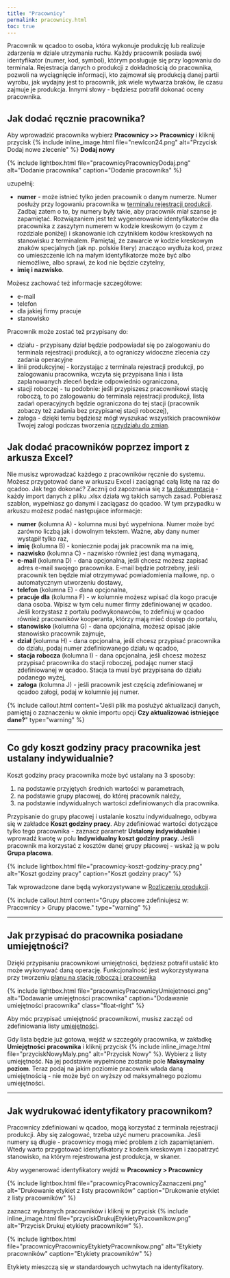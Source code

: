 ```yaml
---
title: "Pracownicy"
permalink: pracownicy.html
toc: true
---
```

Pracownik w qcadoo to osoba, która wykonuje produkcję lub realizuje zdarzenia w dziale utrzymania ruchu. Każdy pracownik posiada swój identyfikator (numer, kod, symbol), którym posługuje się przy logowaniu do terminala. Rejestracja danych o produkcji z dokładnością do pracownika, pozwoli na wyciągnięcie informacji, kto zajmował się produkcją danej partii wyrobu, jak wydajny jest to pracownik, jak wiele wytwarza braków, ile czasu zajmuje je produkcja. Innymi słowy - będziesz potrafił dokonać oceny pracownika.

## Jak dodać ręcznie pracownika?

Aby wprowadzić pracownika wybierz **Pracownicy >> Pracownicy** i kliknij przycisk {% include inline_image.html file="newIcon24.png" alt="Przycisk Dodaj nowe zlecenie" %} **Dodaj nowy**
  
{% include lightbox.html file="pracownicyPracownicyDodaj.png" alt="Dodanie pracownika" caption="Dodanie pracownika" %} 

uzupełnij:
- **numer** - może istnieć tylko jeden pracownik o danym numerze. Numer posłuży przy logowaniu pracownika w [terminalu rejestracji produkcji](/terminal). Zadbaj zatem o to, by numery były takie, aby pracownik miał szanse je zapamiętać. Rozwiązaniem jest też wygenerowanie identyfikatorów dla pracownika z zaszytym numerem w kodzie kreskowym (o czym z rozdziale poniżej) i skanowanie ich czytnikiem kodów kreskowych na stanowisku z terminalem. Pamiętaj, że zawarcie w kodzie kreskowym znaków specjalnych (jak np. polskie litery) znacząco wydłuża kod, przez co umieszczenie ich na małym identyfikatorze może być albo niemożliwe, albo sprawi, że kod nie będzie czytelny,
- **imię i nazwisko**.

Możesz zachować też informacje szczegółowe:
- e-mail
- telefon
- dla jakiej firmy pracuje
- stanowisko

Pracownik może zostać też przypisany do:
- działu - przypisany dział będzie podpowiadał się po zalogowaniu do terminala rejestracji produkcji, a to ograniczy widoczne zlecenia czy zadania operacyjne
- linii produkcyjnej - korzystając z terminala rejestracji produkcji, po zalogowaniu pracownika, wczyta się przypisana linia i lista zaplanowanych zleceń będzie odpowiednio ograniczona,
- stacji roboczej - tu podobnie: jeśli przypiszesz pracownikowi stację roboczą, to po zalogowaniu do terminala rejestracji produkcji, lista zadań operacyjnych będzie ograniczona do tej stacji (pracownik zobaczy też zadania bez przypisanej stacji roboczej),
- załoga - dzięki temu będziesz mógł wyszukać wszystkich pracowników Twojej załogi podczas tworzenia [przydziału do zmian](/przydzial-do-zmian).

## Jak dodać pracowników poprzez import z arkusza Excel?

Nie musisz wprowadzać każdego z pracowników ręcznie do systemu. Możesz przygotować dane w arkuszu Excel i zaciągnąć całą listę na raz do qcadoo. Jak tego dokonać? Zacznij od zapoznania się z [tą dokumentacją](/import-z-excel) - każdy import danych z pliku .xlsx działa wg takich samych zasad. Pobierasz szablon, wypełniasz go danymi i zaciągasz do qcadoo. W tym przypadku w arkuszu możesz podać następujace informacje:

- **numer** (kolumna A) - kolumna musi być wypełniona. Numer może być zarówno liczbą jak i dowolnym tekstem. Ważne, aby dany numer wystąpił tylko raz,
- **imię** (kolumna B) - koniecznie podaj jak pracownik ma na imię,
- **nazwisko** (kolumna C) - nazwisko również jest daną wymaganą,
- **e-mail** (kolumna D) - dana opcjonalna, jeśli chcesz możesz zapisać adres e-mail swojego pracownika. E-mail będzie potrzebny, jeśli pracownik ten będzie miał otrzymywać powiadomienia mailowe, np. o automatycznym utworzeniu dostawy,
- **telefon** (kolumna E) - dana opcjonalna,
- **pracuje dla** (kolumna F) - w kolumnie możesz wpisać dla kogo pracuje dana osoba. Wpisz w tym celu numer firmy zdefiniowanej w qcadoo. Jeśli korzystasz z portalu podwykonawców, to zdefiniuj w qcadoo również pracowników kooperanta, którzy mają mieć dostęp do portalu,
- **stanowisko** (kolumna G) - dana opcjonalna, możesz opisać jakie stanowisko pracownik zajmuje,
- **dział** (kolumna H) - dana opcjonalna, jeśli chcesz przypisać pracownika do działu, podaj numer zdefiniowanego działu w qcadoo,
- **stacja robocza** (kolumna I) - dana opcjonalna, jeśli chcesz możesz przypisać pracownika do stacji roboczej, podając numer stacji zdefiniowanej w qcadoo. Stacja ta musi być przypisana do działu podanego wyżej,
- **załoga** (kolumna J) - jeśli pracownik jest częścią zdefiniowanej w qcadoo załogi, podaj w kolumnie jej numer.

{% include callout.html content="Jeśli plik ma posłużyć aktualizacji danych, pamiętaj o zaznaczeniu w oknie importu opcji **Czy aktualizować istniejące dane?**" type="warning" %}

---

## Co gdy koszt godziny pracy pracownika jest ustalany indywidualnie?

Koszt godziny pracy pracownika może być ustalany na 3 sposoby:
1. na podstawie przyjętych średnich wartości w parametrach,
2. na podstawie grupy płacowej, do której pracownik należy,
3. na podstawie indywidualnych wartości zdefiniowanych dla pracownika.

Przypisanie do grupy płacowej i ustalanie kosztu indywidualnego, odbywa się w zakładce **Koszt godziny pracy**. Aby zdefiniować wartości dotyczące tylko tego pracownika - zaznacz parametr **Ustalony indywidualnie** i wprowadź kwotę w polu **Indywidualny koszt godziny pracy**. Jeśli pracownik ma korzystać z kosztów danej grupy płacowej - wskaż ją w polu **Grupa płacowa**.

{% include lightbox.html file="pracownicy-koszt-godziny-pracy.png" alt="Koszt godziny pracy" caption="Koszt godziny pracy" %}  

Tak wprowadzone dane będą wykorzystywane w [Rozliczeniu produkcji](/rozliczenie-produkcji). 

{% include callout.html content="Grupy płacowe zdefiniujesz w: Pracownicy > Grupy płacowe." type="warning" %}

---

## Jak przypisać do pracownika posiadane umiejętności?

Dzięki przypisaniu pracownikowi umiejętności, będziesz potrafił ustalić kto może wykonywać daną operację. Funkcjonalność jest wykorzystywana przy tworzeniu [planu na stację roboczą i pracownika](/plan-na-stacje-robocza-i-pracownika)

{% include lightbox.html file="pracownicyPracownicyUmiejetnosci.png" alt="Dodawanie umiejętności pracownika" caption="Dodawanie umiejętności pracownika" class="float-right" %}

Aby móc przypisać umiejętność pracownikowi, musisz zacząć od zdefiniowania listy [umiejętności](/umiejetnosci). 

Gdy lista będzie już gotowa, wejdź w szczegóły pracownika, w zakładkę **Umiejętności pracownika** i kliknij przycisk {% include inline_image.html file="przyciskNowyMaly.png" alt="Przycisk Nowy" %}. Wybierz z listy umiejętność. Na jej podstawie wypełnione zostanie pole **Maksymalny poziom**. Teraz podaj na jakim poziomie pracownik włada daną umiejętnością - nie może być on wyższy od maksymalnego poziomu umiejętności. 

---

## Jak wydrukować identyfikatory pracownikom?

Pracownicy zdefiniowani w qcadoo, mogą korzystać z terminala rejestracji produkcji. Aby się zalogować, trzeba użyć numeru pracownika. Jeśli numery są długie - pracownicy mogą mieć problem z ich zapamiętaniem. Wtedy warto przygotować identyfikatory z kodem kreskowym i zaopatrzyć stanowisko, na którym rejestrowana jest produkcja, w skaner.

Aby wygenerować identyfikatory wejdź w **Pracownicy > Pracownicy** 

{% include lightbox.html file="pracownicyPracownicyZaznaczeni.png" alt="Drukowanie etykiet z listy pracowników" caption="Drukowanie etykiet z listy pracowników" %}

zaznacz wybranych pracowników i kliknij w przycisk {% include inline_image.html file="przyciskDrukujEtykietyPracownikow.png" alt="Przycisk Drukuj etykiety pracowników" %}.

{% include lightbox.html file="pracownicyPracownicyEtykietyPracownikow.png" alt="Etykiety pracowników" caption="Etykiety pracowników" %}

Etykiety mieszczą się w standardowych uchwytach na identyfikatory.


